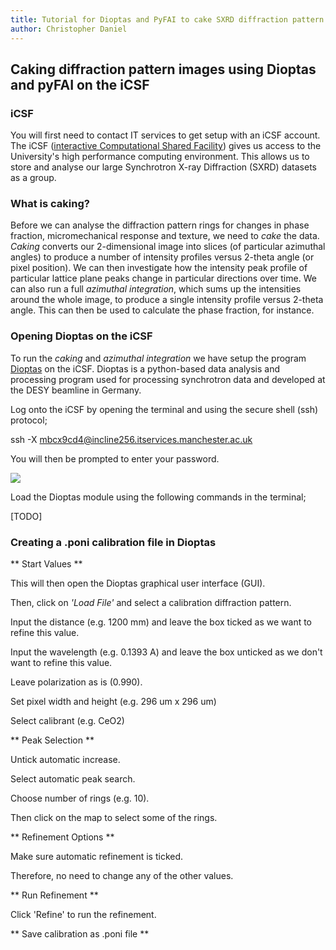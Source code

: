 ```yaml
---
title: Tutorial for Dioptas and PyFAI to cake SXRD diffraction pattern images
author: Christopher Daniel
---
```


## Caking diffraction pattern images using Dioptas and pyFAI on the iCSF

### iCSF

You will first need to contact IT services to get setup with an iCSF account. The iCSF ([interactive Computational Shared Facility](http://ri.itservices.manchester.ac.uk/icsf/)) gives us access to the University's high performance computing environment. This allows us to store and analyse our large Synchrotron X-ray Diffraction (SXRD) datasets as a group.

### What is caking?

Before we can analyse the diffraction pattern rings for changes in phase fraction, micromechanical response and texture, we need to *cake* the data. *Caking* converts our 2-dimensional image into slices (of particular azimuthal angles) to produce a number of intensity profiles versus 2-theta angle (or pixel position). We can then investigate how the intensity peak profile of particular lattice plane peaks change in particular directions over time. We can also run a full *azimuthal integration*, which sums up the intensities around the whole image, to produce a single intensity profile versus 2-theta angle. This can then be used to calculate the phase fraction, for instance.

### Opening Dioptas on the iCSF

To run the *caking* and *azimuthal integration* we have setup the program [Dioptas](http://www.clemensprescher.com/programs/dioptas) on the iCSF. Dioptas is a python-based data analysis and processing program used for processing synchrotron data and developed at the DESY beamline in Germany.

Log onto the iCSF by opening the terminal and using the secure shell (ssh) protocol; 

ssh -X mbcx9cd4@incline256.itservices.manchester.ac.uk

You will then be prompted to enter your password.

![](/wiki/assets/images/posts/DAWN_screenshot1.png)

Load the Dioptas module using the following commands in the terminal; 

[TODO]

### Creating a .poni calibration file in Dioptas

** Start Values **

This will then open the Dioptas graphical user interface (GUI).

Then, click on *'Load File'* and select a calibration diffraction pattern.

Input the distance (e.g. 1200 mm) and leave the box ticked as we want to refine this value.

Input the wavelength (e.g. 0.1393 A) and leave the box unticked as we don't want to refine this value.

Leave polarization as is (0.990).

Set pixel width and height (e.g. 296 um x 296 um)

Select calibrant (e.g. CeO2)

** Peak Selection **

Untick automatic increase.

Select automatic peak search.

Choose number of rings (e.g. 10).

Then click on the map to select some of the rings.

** Refinement Options **

Make sure automatic refinement is ticked.

Therefore, no need to change any of the other values.

** Run Refinement **

Click 'Refine' to run the refinement.

** Save calibration as .poni file ** 
